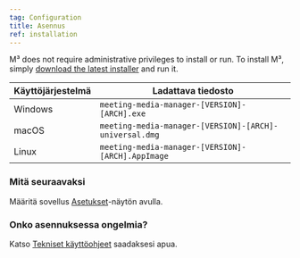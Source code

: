 ```yaml
---
tag: Configuration
title: Asennus
ref: installation
---
```


M³ does not require administrative privileges to install or run. To install M³, simply [download the latest installer]({{site.github}}/releases/latest) and run it.

| Käyttöjärjestelmä | Ladattava tiedosto                                     |
| ----------------- | ------------------------------------------------------ |
| Windows           | `meeting-media-manager-[VERSION]-[ARCH].exe`           |
| macOS             | `meeting-media-manager-[VERSION]-[ARCH]-universal.dmg` |
| Linux             | `meeting-media-manager-[VERSION]-[ARCH].AppImage`      |

### Mitä seuraavaksi

Määritä sovellus [Asetukset]({{page.lang}}/#configuration)-näytön avulla.

### Onko asennuksessa ongelmia?

Katso [Tekniset käyttöohjeet]({{page.lang}}/#usage-notes) saadaksesi apua.
